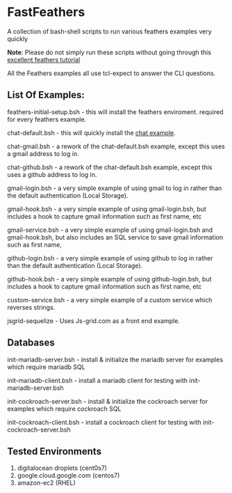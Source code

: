 # FastFeathers

A collection of bash-shell scripts to run various feathers examples very quickly

**Note**:  Please do not simply run these scripts without going through this [excellent feathers tutorial](https://docs.feathersjs.com/guides/readme.html)


All the Feathers examples all use tcl-expect to answer the CLI questions.


## List Of Examples:

feathers-initial-setup.bsh - this will install the feathers enviroment.  required for every feathers example.


chat-default.bsh - this will quickly install the [chat example](https://docs.feathersjs.com/guides/chat/readme.html). 

chat-gmail.bsh - a rework of the chat-default.bsh example, except this uses a gmail address to log in.

chat-github.bsh - a rework of the chat-default.bsh example, except this uses a github address to log in.

gmail-login.bsh - a very simple example of using gmail to log in rather than the default authentication (Local Storage).

gmail-hook.bsh - a very simple example of using gmail-login.bsh, but includes a hook to capture gmail information such as first name, etc

gmail-service.bsh - a very simple example of using gmail-login.bsh and gmail-hook.bsh, but also includes an SQL service to save gmail information such as first name, 

github-login.bsh - a very simple example of using github to log in rather than the default authentication (Local Storage).

github-hook.bsh - a very simple example of using github-login.bsh, but includes a hook to capture gmail information such as first name, etc

custom-service.bsh - a very simple example of a custom service which reverses strings.

jsgrid-sequelize - Uses Js-grid.com as a front end example.


## Databases

init-mariadb-server.bsh - install & initialize the mariadb server for examples which require mariadb SQL

init-mariadb-client.bsh - install a mariadb client for testing with init-mariadb-server.bsh

init-cockroach-server.bsh - install & initialize the cockroach server for examples which require cockroach SQL

init-cockroach-client.bsh - install a cockroach client for testing with init-cockroach-server.bsh


## Tested Environments

1)  digitalocean droplets (cent0s7)
2)  google.cloud.google.com (centos7)  
3)  amazon-ec2 (RHEL)

